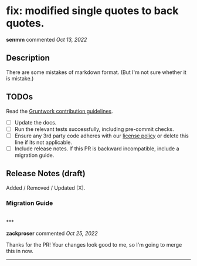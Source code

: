 # fix: modified single quotes to back quotes.

**senmm** commented *Oct 13, 2022*

<!-- Prepend '[WIP]' to the title if this PR is still a work-in-progress. Remove it when it is ready for review! -->
## Description

There are some mistakes of markdown format.
(But I'm not sure whether it is mistake.)

<!-- Description of the changes introduced by this PR. -->

## TODOs

Read the [Gruntwork contribution guidelines](https://gruntwork.notion.site/Gruntwork-Coding-Methodology-02fdcd6e4b004e818553684760bf691e).

- [ ] Update the docs.
- [ ] Run the relevant tests successfully, including pre-commit checks.
- [ ] Ensure any 3rd party code adheres with our [license policy](https://www.notion.so/gruntwork/Gruntwork-licenses-and-open-source-usage-policy-f7dece1f780341c7b69c1763f22b1378) or delete this line if its not applicable.
- [ ] Include release notes. If this PR is backward incompatible, include a migration guide.

## Release Notes (draft)

<!-- One-line description of the PR that can be included in the final release notes. -->
Added / Removed / Updated [X].

### Migration Guide

<!-- Important: If you made any backward incompatible changes, then you must write a migration guide! -->


<br />
***


**zackproser** commented *Oct 25, 2022*

Thanks for the PR! Your changes look good to me, so I'm going to merge this in now.
***

